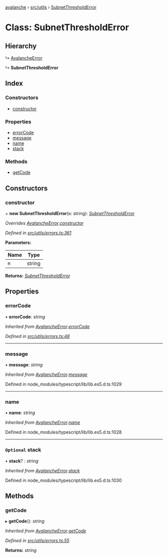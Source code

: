 [avalanche](../README.md) › [src/utils](../modules/src_utils.md) › [SubnetThresholdError](src_utils.subnetthresholderror.md)

# Class: SubnetThresholdError

## Hierarchy

  ↳ [AvalancheError](src_utils.avalancheerror.md)

  ↳ **SubnetThresholdError**

## Index

### Constructors

* [constructor](src_utils.subnetthresholderror.md#constructor)

### Properties

* [errorCode](src_utils.subnetthresholderror.md#errorcode)
* [message](src_utils.subnetthresholderror.md#message)
* [name](src_utils.subnetthresholderror.md#name)
* [stack](src_utils.subnetthresholderror.md#optional-stack)

### Methods

* [getCode](src_utils.subnetthresholderror.md#getcode)

## Constructors

###  constructor

\+ **new SubnetThresholdError**(`m`: string): *[SubnetThresholdError](src_utils.subnetthresholderror.md)*

*Overrides [AvalancheError](src_utils.avalancheerror.md).[constructor](src_utils.avalancheerror.md#constructor)*

*Defined in [src/utils/errors.ts:361](https://github.com/ava-labs/avalanchejs/blob/8033096/src/utils/errors.ts#L361)*

**Parameters:**

Name | Type |
------ | ------ |
`m` | string |

**Returns:** *[SubnetThresholdError](src_utils.subnetthresholderror.md)*

## Properties

###  errorCode

• **errorCode**: *string*

*Inherited from [AvalancheError](src_utils.avalancheerror.md).[errorCode](src_utils.avalancheerror.md#errorcode)*

*Defined in [src/utils/errors.ts:48](https://github.com/ava-labs/avalanchejs/blob/8033096/src/utils/errors.ts#L48)*

___

###  message

• **message**: *string*

*Inherited from [AvalancheError](src_utils.avalancheerror.md).[message](src_utils.avalancheerror.md#message)*

Defined in node_modules/typescript/lib/lib.es5.d.ts:1029

___

###  name

• **name**: *string*

*Inherited from [AvalancheError](src_utils.avalancheerror.md).[name](src_utils.avalancheerror.md#name)*

Defined in node_modules/typescript/lib/lib.es5.d.ts:1028

___

### `Optional` stack

• **stack**? : *string*

*Inherited from [AvalancheError](src_utils.avalancheerror.md).[stack](src_utils.avalancheerror.md#optional-stack)*

Defined in node_modules/typescript/lib/lib.es5.d.ts:1030

## Methods

###  getCode

▸ **getCode**(): *string*

*Inherited from [AvalancheError](src_utils.avalancheerror.md).[getCode](src_utils.avalancheerror.md#getcode)*

*Defined in [src/utils/errors.ts:55](https://github.com/ava-labs/avalanchejs/blob/8033096/src/utils/errors.ts#L55)*

**Returns:** *string*
